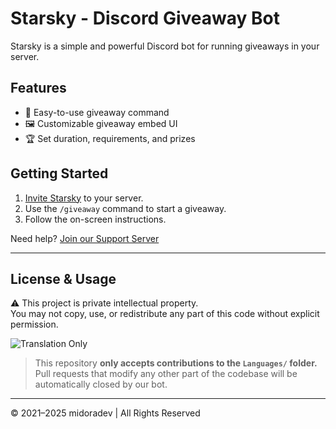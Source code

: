 # Starsky - Discord Giveaway Bot

Starsky is a simple and powerful Discord bot for running giveaways in your server.

## Features

- 🎉 Easy-to-use giveaway command
- 🖼️ Customizable giveaway embed UI
- 🏆 Set duration, requirements, and prizes

## Getting Started

1. [Invite Starsky](https://discord.com/api/oauth2/authorize?client_id=909386183107305504&permissions=8&scope=bot%20applications.commands) to your server.
2. Use the `/giveaway` command to start a giveaway.
3. Follow the on-screen instructions.

Need help? [Join our Support Server](https://discord.gg/y97MvVyrwC)

---

## License & Usage

⚠️ This project is private intellectual property.  
You may not copy, use, or redistribute any part of this code without explicit permission.

![Translation Only](https://img.shields.io/badge/Contributions-Languages%2F%20only-blueviolet?style=for-the-badge&logo=github)

> This repository **only accepts contributions to the `Languages/` folder.**  
> Pull requests that modify any other part of the codebase will be automatically closed by our bot.

---

© 2021–2025 midoradev | All Rights Reserved
